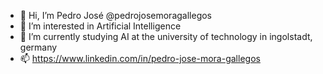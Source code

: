 - 👋 Hi, I’m Pedro José @pedrojosemoragallegos
- 👀 I’m interested in Artificial Intelligence
- 🌱 I’m currently studying AI at the university of technology in ingolstadt, germany
- 📫 https://www.linkedin.com/in/pedro-jose-mora-gallegos

<!---
pedrojosemoragallegos/pedrojosemoragallegos is a ✨ special ✨ repository because its `README.md` (this file) appears on your GitHub profile.
You can click the Preview link to take a look at your changes.
--->
